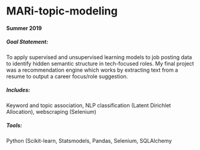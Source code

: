 # MARi-topic-modeling
#### Summer 2019

##### Goal Statement: 
To apply supervised and unsupervised learning models to job posting data to identify hidden semantic structure in tech-focused roles. My final project was a recommendation engine which works by extracting text from a resume to output a career focus/role suggestion. 

##### Includes: 
Keyword and topic association, NLP classification (Latent Dirichlet Allocation), webscraping (Selenium)

##### Tools: 
Python (Scikit-learn, Statsmodels, Pandas, Selenium, SQLAlchemy